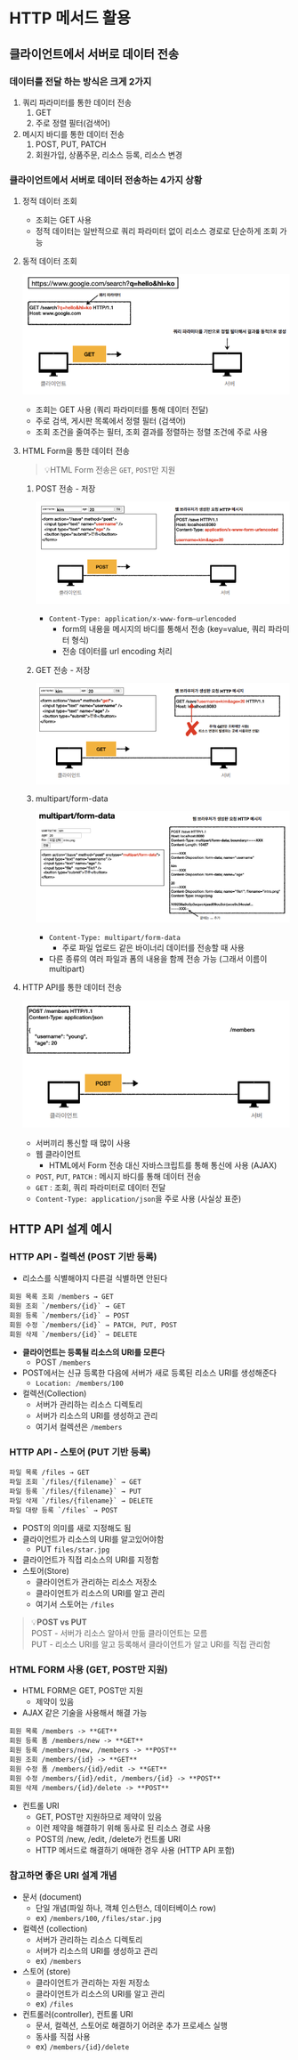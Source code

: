 # HTTP 메서드 활용

## 클라이언트에서 서버로 데이터 전송

### 데이터를 전달 하는 방식은 크게 2가지

1. 쿼리 파라미터를 통한 데이터 전송
    1. GET
    2. 주로 정렬 필터(검색어)
2. 메시지 바디를 통한 데이터 전송
    1. POST, PUT, PATCH
    2. 회원가입, 상품주문, 리소스 등록, 리소스 변경

### 클라이언트에서 서버로 데이터 전송하는 4가지 상황

1. 정적 데이터 조회
    - 조회는 GET 사용
    - 정적 데이터는 일반적으로 쿼리 파라미터 없이 리소스 경로로 단순하게 조회 가능
2. 동적 데이터 조회

   ![Untitled](./img/Lecture05/Untitled.png)

    - 조회는 GET 사용 (쿼리 파라미터를 통해 데이터 전달)
    - 주로 검색, 게시판 목록에서 정렬 필터 (검색어)
    - 조회 조건을 줄여주는 필터, 조회 결과를 정렬하는 정렬 조건에 주로 사용
3. HTML Form을 통한 데이터 전송

   > 💡HTML Form 전송은 `GET`, `POST`만 지원
   >
    1. POST 전송 - 저장

       ![Untitled](./img/Lecture05/Untitled%201.png)

        - `Content-Type: application/x-www-form—urlencoded`
            - form의 내용을 메시지의 바디를 통해서 전송 (key=value, 쿼리 파라미터 형식)
            - 전송 데이터를 url encoding 처리
    2. GET 전송 - 저장

       ![Untitled](./img/Lecture05/Untitled%202.png)

    3. multipart/form-data

       ![Untitled](./img/Lecture05/Untitled%203.png)

        - `Content-Type: multipart/form-data`
            - 주로 파일 업로드 같은 바이너리 데이터를 전송할 때 사용
        - 다른 종류의 여러 파일과 폼의 내용을 함께 전송 가능 (그래서 이름이 multipart)
4. HTTP API를 통한 데이터 전송

   ![Untitled](./img/Lecture05/Untitled%204.png)

    - 서버끼리 통신할 때 많이 사용
    - 웹 클라이언트
        - HTML에서 Form 전송 대신 자바스크립트를 통해 통신에 사용 (AJAX)
    - `POST`, `PUT`, `PATCH` : 메시지 바디를 통해 데이터 전송
    - `GET` : 조회, 쿼리 파라미터로 데이터 전달
    - `Content-Type: application/json`을 주로 사용 (사실상 표준)

## HTTP API 설계 예시

### HTTP API - 컬렉션 (POST 기반 등록)

- 리소스를 식별해야지 다른걸 식별하면 안된다

```
회원 목록 조회 /members → GET
회원 조회 `/members/{id}` → GET
회원 등록 `/members/{id}` → POST
회원 수정 `/members/{id}` → PATCH, PUT, POST
회원 삭제 `/members/{id}` → DELETE
```

- **클라이언트는 등록될 리소스의 URI를 모른다**
    - POST `/members`
- POST에서는 신규 등록한 다음에 서버가 새로 등록된 리소스 URI를 생성해준다
    - `Location: /members/100`
- 컬렉션(Collection)
    - 서버가 관리하는 리소스 디렉토리
    - 서버가 리소스의 URI를 생성하고 관리
    - 여기서 컬렉션은 `/members`

### HTTP API - 스토어 (PUT 기반 등록)

```
파일 목록 /files → GET
파일 조회 `/files/{filename}` → GET
파일 등록 `/files/{filename}` → PUT
파일 삭제 `/files/{filename}` → DELETE
파일 대량 등록 `/files` → POST
```

- POST의 의미를 새로 지정해도 됨
- 클라이언트가 리소스의 URI를 알고있어야함
    - PUT `files/star.jpg`
- 클라이언트가 직접 리소스의 URI를 지정함
- 스토어(Store)
    - 클라이언트가 관리하는 리소스 저장소
    - 클라이언트가 리소스의 URI를 알고 관리
    - 여기서 스토어는 `/files`

> 💡**POST vs PUT**  
> POST - 서버가 리소스 알아서 만듦 클라이언트는 모름  
> PUT - 리소스 URI를 알고 등록해서 클라이언트가 알고 URI를 직접 관리함
>

### HTML FORM 사용 (GET, POST만 지원)

- HTML FORM은 GET, POST만 지원
    - 제약이 있음
- AJAX 같은 기술을 사용해서 해결 가능

```
회원 목록 /members -> **GET**
회원 등록 폼 /members/new -> **GET**
회원 등록 /members/new, /members -> **POST**
회원 조회 /members/{id} -> **GET**
회원 수정 폼 /members/{id}/edit -> **GET**
회원 수정 /members/{id}/edit, /members/{id} -> **POST**
회원 삭제 /members/{id}/delete -> **POST**
```

- 컨트롤 URI
    - GET, POST만 지원하므로 제약이 있음
    - 이런 제약을 해결하기 위해 동사로 된 리소스 경로 사용
    - POST의 /new, /edit, /delete가 컨트롤 URI
    - HTTP 메서드로 해결하기 애매한 경우 사용 (HTTP API 포함)

### 참고하면 좋은 URI 설계 개념

- 문서 (document)
    - 단일 개념(파일 하나, 객체 인스턴스, 데이터베이스 row)
    - ex) `/members/100`, `/files/star.jpg`
- 컬렉션 (collection)
    - 서버가 관리하는 리소스 디렉토리
    - 서버가 리소스의 URI를 생성하고 관리
    - ex) `/members`
- 스토어 (store)
    - 클라이언트가 관리하는 자원 저장소
    - 클라이언트가 리소스의 URI를 알고 관리
    - ex) `/files`
- 컨트롤러(controller), 컨트롤 URI
    - 문서, 컬렉션, 스토어로 해결하기 어려운 추가 프로세스 실행
    - 동사를 직접 사용
    - ex) `/members/{id}/delete`